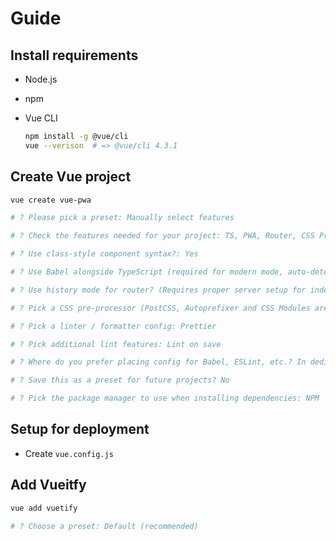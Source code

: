 # Guide

## Install requirements

* Node.js
* npm
* Vue CLI

   ```sh
   npm install -g @vue/cli
   vue --verison  # => @vue/cli 4.3.1
   ```

## Create Vue project

```sh
vue create vue-pwa

# ? Please pick a preset: Manually select features

# ? Check the features needed for your project: TS, PWA, Router, CSS Pre-processors, Linter

# ? Use class-style component syntax?: Yes

# ? Use Babel alongside TypeScript (required for modern mode, auto-detected polyfills, transpiling JSX)?: No

# ? Use history mode for router? (Requires proper server setup for index fallback in production): Yes

# ? Pick a CSS pre-processor (PostCSS, Autoprefixer and CSS Modules are supported by default): Stylus

# ? Pick a linter / formatter config: Prettier

# ? Pick additional lint features: Lint on save

# ? Where do you prefer placing config for Babel, ESLint, etc.? In dedicated config files

# ? Save this as a preset for future projects? No

# ? Pick the package manager to use when installing dependencies: NPM
```

## Setup for deployment

* Create `vue.config.js`

## Add Vueitfy

```sh
vue add vuetify

# ? Choose a preset: Default (recommended)
```
